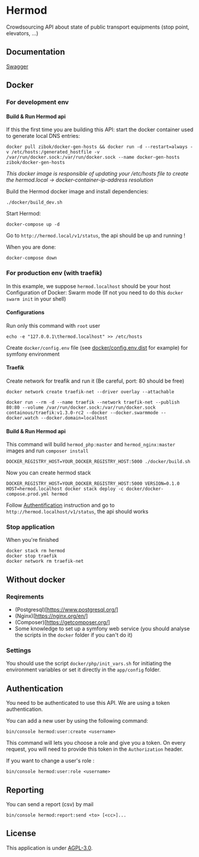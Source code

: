 # Hermod

Crowdsourcing API about state of public transport equipments (stop point, elevators, ...) 

## Documentation

[Swagger](http://petstore.swagger.io/?url=https://raw.githubusercontent.com/CanalTP/Hermod/master/swagger-spec.yaml)

## Docker

### For development env

#### Build & Run Hermod api

If this the first time you are building this API:
start the docker container used to generate local DNS entries:
```
docker pull zibok/docker-gen-hosts && docker run -d --restart=always -v /etc/hosts:/generated_hostfile -v /var/run/docker.sock:/var/run/docker.sock --name docker-gen-hosts zibok/docker-gen-hosts
```

*This docker image is responsible of updating your /etc/hosts file to create the hermod.local -> docker-container-ip-address resolution*

Build the Hermod docker image and install dependencies:
```
./docker/build_dev.sh
```

Start Hermod:
```
docker-compose up -d
```

Go to `http://hermod.local/v1/status`, the api should be up and running !

When you are done:
```
docker-compose down
```

### For production env (with traefik)

In this example, we suppose `hermod.localhost` should be your host
Configuration of Docker: Swarm mode (If not you need to do this `docker swarm init` in your shell)

#### Configurations

Run only this command with `root` user
```
echo -e "127.0.0.1\thermod.localhost" >> /etc/hosts
```

Create `docker/config.env` file (see [docker/config.env.dist](docker/config.env.dist) for example) for symfony environment

#### Traefik

Create network for treafik and run it (Be careful, port: 80 should be free)

```
docker network create traefik-net --driver overlay --attachable
```

```
docker run --rm -d --name traefik --network traefik-net --publish 80:80 --volume /var/run/docker.sock:/var/run/docker.sock containous/traefik:v1.3.0-rc2 --docker --docker.swarmmode --docker.watch --docker.domain=localhost
```

#### Build & Run Hermod api

This command will build `hermod_php:master` and `hermod_nginx:master` images and run `composer install`
```
DOCKER_REGISTRY_HOST=YOUR_DOCKER_REGISTRY_HOST:5000 ./docker/build.sh
```

Now you can create hermod stack
```
DOCKER_REGISTRY_HOST=YOUR_DOCKER_REGISTRY_HOST:5000 VERSION=0.1.0 HOST=hermod.localhost docker stack deploy -c docker/docker-compose.prod.yml hermod
```

Follow [Authentification](#authentification) instruction and go to `http://hermod.localhost/v1/status`, the api should works

### Stop application

When you're finished
```
docker stack rm hermod
docker stop traefik
docker network rm traefik-net
```

## Without docker

### Reqirements

- (Postgresql)[https://www.postgresql.org/]
- (Nginx)[https://nginx.org/en/]
- (Composer)[https://getcomposer.org/]
- Some knowledge to set up a symfony web service (you should analyse the scripts in the `docker` folder if you can't do it)

### Settings

You should use the script `docker/php/init_vars.sh` for initiating the environment variables or set it directly in the `app/config` folder.

## Authentication 

You need to be authenticated to use this API. We are using a token authentication.

You can add a new user by using the following command:

```
bin/console hermod:user:create <username>
```

This command will lets you choose a role and give you a token.
On every request, you will need to provide this token in the `Authorization` header.

If you want to change a user's role :

```
bin/console hermod:user:role <username>
```

## Reporting 

You can send a report (csv) by mail 

```
bin/console hermod:report:send <to> [<cc>]...
```

## License

This application is under [AGPL-3.0](LICENSE).
